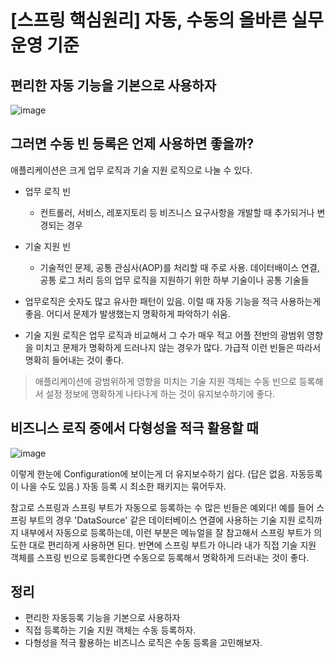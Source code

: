 # [스프링 핵심원리] 자동, 수동의 올바른 실무 운영 기준

## 편리한 자동 기능을 기본으로 사용하자

![image](https://user-images.githubusercontent.com/37948906/144034329-7e1ac44f-3d54-4a7f-8798-fd1047e38eb2.png)

## 그러면 수동 빈 등록은 언제 사용하면 좋을까?

애플리케이션은 크게 업무 로직과 기술 지원 로직으로 나눌 수 있다.
- 업무 로직 빈
  - 컨트롤러, 서비스, 레포지토리 등 비즈니스 요구사항을 개발할 때 추가되거나 변경되는 경우
- 기술 지원 빈
  - 기술적인 문제, 공통 관심사(AOP)를 처리할 때 주로 사용. 데이터배이스 연결, 공통 로그 처리 등의 업무 로직을 지원하기 위한 하부 기술이나 공통 기술들
 
- 업무로직은 숫자도 많고 유사한 패턴이 있음. 이럴 때 자동 기능을 적극 사용하는게 좋음. 어디서 문제가 발생했는지 명확하게 파악하기 쉬움.
- 기술 지원 로직은 업무 로직과 비교해서 그 수가 매우 적고 어플 전반의 광범위 영향을 미치고 문제가 명확하게 드러나지 않는 경우가 많다. 가급적 이런 빈들은 따라서 명확히 들어내는 것이 좋다.

> 애플리케이션에 광범위하게 영향을 미치는 기술 지원 객체는 수동 빈으로 등록해서 설정 정보에 명확하게 나타나게 하는 것이 유지보수하기에 좋다.

## 비즈니스 로직 중에서 다형성을 적극 활용할 때

![image](https://user-images.githubusercontent.com/37948906/144035548-fa42ae47-1f6a-47a1-9d58-2566a69c06ef.png)

이렇게 한눈에 Configuration에 보이는게 더 유지보수하기 쉽다.
(답은 없음. 자동등록이 나을 수도 있음.)
자동 등록 시 최소한 패키지는 묶어두자.

참고로 스프링과 스프링 부트가 자동으로 등록하는 수 많은 빈들은 예외다! 예를 들어 스프링 부트의 경우 'DataSource' 같은 데이터베이스 연결에 사용하는 기술 지원 로직까지 내부에서 자동으로 등록하는데, 이런 부분은 메뉴얼을 잘 참고해서 스프링 부트가 의도한 대로 편리하게 사용하면 된다. 반면에 스프링 부트가 아니라 내가 직접 기술 지원 객체를 스프링 빈으로 등록한다면 수동으로 등록해서 명확하게 드러내는 것이 좋다.

## 정리
- 편리한 자동등록 기능을 기본으로 사용하자
- 직접 등록하는 기술 지원 객체는 수동 등록하자.
- 다형성을 적극 활용하는 비즈니스 로직은 수동 등록을 고민해보자.